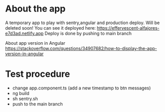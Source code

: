 # About the app

A temporary app to play with sentry,angular and production deploy. Will be deleted soon!
You can see it deployed here:
https://effervescent-alfajores-e7d3ad.netlify.app
Deploy is done by pushing to main branch

About app version in Angular
https://stackoverflow.com/questions/34907682/how-to-display-the-app-version-in-angular

# Test procedure

- change app.component.ts (add a new timestamp to btn messages)
- ng build
- sh sentry.sh
- push to the main branch
